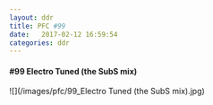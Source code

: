 ```yaml
---
layout: ddr
title: PFC #99
date:   2017-02-12 16:59:54
categories: ddr
---
```

#### **#99** Electro Tuned (the SubS mix)
![](/images/pfc/99_Electro Tuned (the SubS mix).jpg)
